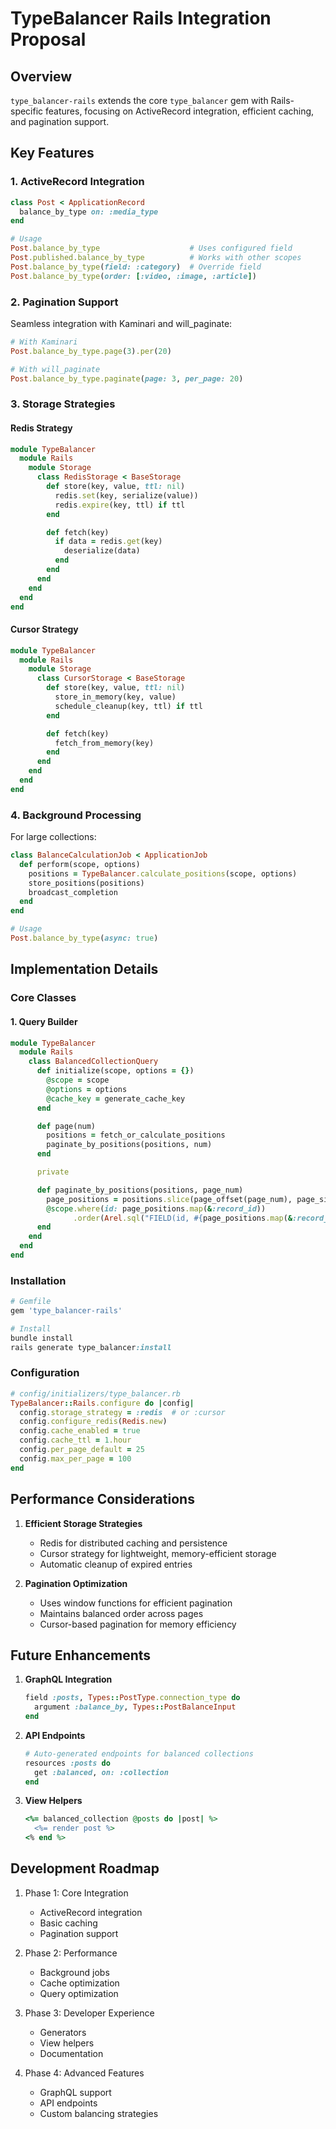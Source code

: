 # TypeBalancer Rails Integration Proposal

## Overview

`type_balancer-rails` extends the core `type_balancer` gem with Rails-specific features, focusing on ActiveRecord integration, efficient caching, and pagination support.

## Key Features

### 1. ActiveRecord Integration

```ruby
class Post < ApplicationRecord
  balance_by_type on: :media_type
end

# Usage
Post.balance_by_type                    # Uses configured field
Post.published.balance_by_type          # Works with other scopes
Post.balance_by_type(field: :category)  # Override field
Post.balance_by_type(order: [:video, :image, :article])
```

### 2. Pagination Support

Seamless integration with Kaminari and will_paginate:

```ruby
# With Kaminari
Post.balance_by_type.page(3).per(20)

# With will_paginate
Post.balance_by_type.paginate(page: 3, per_page: 20)
```

### 3. Storage Strategies

#### Redis Strategy

```ruby
module TypeBalancer
  module Rails
    module Storage
      class RedisStorage < BaseStorage
        def store(key, value, ttl: nil)
          redis.set(key, serialize(value))
          redis.expire(key, ttl) if ttl
        end

        def fetch(key)
          if data = redis.get(key)
            deserialize(data)
          end
        end
      end
    end
  end
end
```

#### Cursor Strategy

```ruby
module TypeBalancer
  module Rails
    module Storage
      class CursorStorage < BaseStorage
        def store(key, value, ttl: nil)
          store_in_memory(key, value)
          schedule_cleanup(key, ttl) if ttl
        end

        def fetch(key)
          fetch_from_memory(key)
        end
      end
    end
  end
end
```

### 4. Background Processing

For large collections:

```ruby
class BalanceCalculationJob < ApplicationJob
  def perform(scope, options)
    positions = TypeBalancer.calculate_positions(scope, options)
    store_positions(positions)
    broadcast_completion
  end
end

# Usage
Post.balance_by_type(async: true)
```

## Implementation Details

### Core Classes

#### 1. Query Builder

```ruby
module TypeBalancer
  module Rails
    class BalancedCollectionQuery
      def initialize(scope, options = {})
        @scope = scope
        @options = options
        @cache_key = generate_cache_key
      end

      def page(num)
        positions = fetch_or_calculate_positions
        paginate_by_positions(positions, num)
      end

      private

      def paginate_by_positions(positions, page_num)
        page_positions = positions.slice(page_offset(page_num), page_size)
        @scope.where(id: page_positions.map(&:record_id))
              .order(Arel.sql("FIELD(id, #{page_positions.map(&:record_id).join(',')})"))
      end
    end
  end
end
```

### Installation

```ruby
# Gemfile
gem 'type_balancer-rails'

# Install
bundle install
rails generate type_balancer:install
```

### Configuration

```ruby
# config/initializers/type_balancer.rb
TypeBalancer::Rails.configure do |config|
  config.storage_strategy = :redis  # or :cursor
  config.configure_redis(Redis.new)
  config.cache_enabled = true
  config.cache_ttl = 1.hour
  config.per_page_default = 25
  config.max_per_page = 100
end
```

## Performance Considerations

1. **Efficient Storage Strategies**
   - Redis for distributed caching and persistence
   - Cursor strategy for lightweight, memory-efficient storage
   - Automatic cleanup of expired entries

2. **Pagination Optimization**
   - Uses window functions for efficient pagination
   - Maintains balanced order across pages
   - Cursor-based pagination for memory efficiency

## Future Enhancements

1. **GraphQL Integration**
   ```ruby
   field :posts, Types::PostType.connection_type do
     argument :balance_by, Types::PostBalanceInput
   end
   ```

2. **API Endpoints**
   ```ruby
   # Auto-generated endpoints for balanced collections
   resources :posts do
     get :balanced, on: :collection
   end
   ```

3. **View Helpers**
   ```ruby
   <%= balanced_collection @posts do |post| %>
     <%= render post %>
   <% end %>
   ```

## Development Roadmap

1. Phase 1: Core Integration
   - ActiveRecord integration
   - Basic caching
   - Pagination support

2. Phase 2: Performance
   - Background jobs
   - Cache optimization
   - Query optimization

3. Phase 3: Developer Experience
   - Generators
   - View helpers
   - Documentation

4. Phase 4: Advanced Features
   - GraphQL support
   - API endpoints
   - Custom balancing strategies 